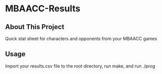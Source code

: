 # MBAACC-Results

## About This Project
Quick stat sheet for characters and opponents from your MBAACC games

## Usage
Import your results.csv file to the root directory, run make, and run ./prog
